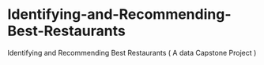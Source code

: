# Identifying-and-Recommending-Best-Restaurants
Identifying and Recommending Best Restaurants ( A data Capstone Project )
